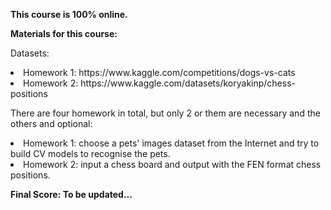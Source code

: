 **This course is 100% online.**

<b> Materials for this course:</b>

Datasets:
<li>Homework 1: https://www.kaggle.com/competitions/dogs-vs-cats</li>
<li>Homework 2: https://www.kaggle.com/datasets/koryakinp/chess-positions</li>

There are four homework in total, but only 2 or them are necessary and the others and optional:
<li>Homework 1: choose a pets' images dataset from the Internet and try to build CV models to recognise the pets.</li>
<li>Homework 2: input a chess board and output with the FEN format chess positions.</li>

**Final Score: To be updated...**
